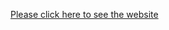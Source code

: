 [Please click here to see the website](https://TanujaML.github.io/Simple_Projects/Animation%20project/index.html)
